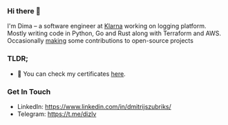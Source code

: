 ### Hi there 👋
I'm Dima – a software engineer at [Klarna](https://klarna.com/) working on logging platform. Mostly writing code in Python, Go and Rust along with Terraform and AWS. Occasionally [making](https://github.com/dizlv?org=vectordotdev&year_list=1) some contributions to open-source projects

### TLDR;
- 🧾 You can check my certificates [here](https://www.youracclaim.com/users/dmitrijs-zubriks/badges).

### Get In Touch
- LinkedIn: https://www.linkedin.com/in/dmitrijszubriks/
- Telegram: https://t.me/dizlv
